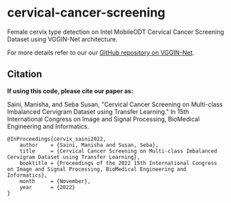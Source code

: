 # cervical-cancer-screening
Female cervix type detection on Intel MobileODT Cervical Cancer Screening Dataset using VGGIN-Net architecture.

For more details refer to our our [GitHub repository on VGGIN-Net](https://github.com/SainiManisha/VGGIN-Net).

## Citation

**If using this code, please cite our paper as:**

Saini, Manisha, and Seba Susan, "Cervical Cancer Screening on Multi-class Imbalanced Cervigram Dataset using Transfer Learning." In 15th International Congress on Image and Signal Processing, BioMedical Engineering and Informatics.

```
@InProceedings{cervix_saini2022,
    author    = {Saini, Manisha and Susan, Seba},
    title     = {Cervical Cancer Screening on Multi-class Imbalanced Cervigram Dataset using Transfer Learning},
    booktitle = {Proceedings of the 2022 15th International Congress on Image and Signal Processing, BioMedical Engineering and Informatics},
    month     = {November},
    year      = {2022}
}
```